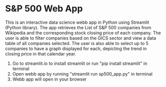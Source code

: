 # S&P 500 Web App
This is an interactive data science webb app in Python using Streamlit (Python library). The app retrieves the List of S&P 500 companies from Wikipedia and the corresponding stock closing price of each company. The user is able to filter companies based on the GICS sector and view a data table of all companies selected. The user is also able to select up to 5 companies to have a graph displayed for each, depicting the trend in closing price in that calendar year. 

1. Go to streamlit.io to install streamlit or run "pip install streamlit" in terminal
2. Open webb app by running "streamlit run sp500_app.py" in terminal
3. Webb app will open in your browser
